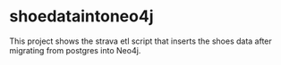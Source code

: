 # shoedataintoneo4j
This project shows the strava etl script that inserts the shoes data after migrating from postgres into Neo4j.
